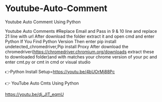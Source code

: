 # Youtube-Auto-Comment
Youtube Auto Comment Using Python

Youtube Auto Comments #Replace Email and Pass in 9 & 10 line and replace 21 line with url After download the folder extract it and open cmd and enter Python If You Find Python Version Then enter pip install undetected_chromedriver,Pip install Proxy After download the chromedriver(https://chromedriver.chromium.org/downloads extract these to downloaded folder)and with matches your chrome version of your pc and enter cmt.py or cmt in cmd or visual studio

👉Python Install Setup=https://youtu.be/4bUOrMj88Pc

👉 YouTube Auto Cmts Using Python

https://youtu.be/dj_JlT_eqmU
